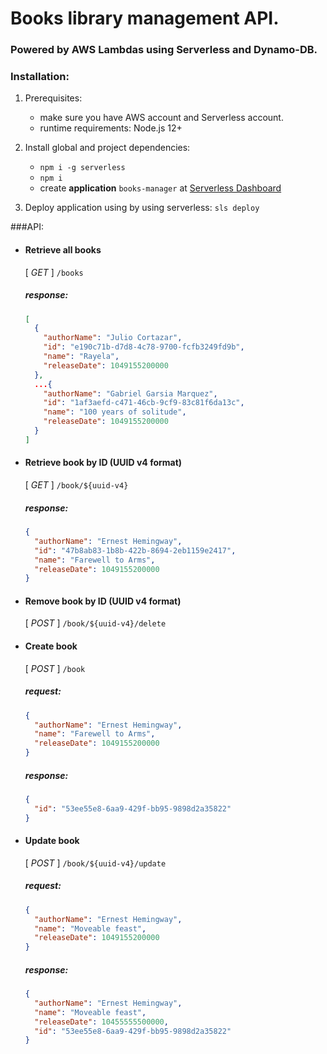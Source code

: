 # Books library management API.

### Powered by AWS Lambdas using Serverless and Dynamo-DB.

### Installation:

1. Prerequisites:
   - make sure you have AWS account and Serverless account.
   - runtime requirements: Node.js 12+
2. Install global and project dependencies:

   - `npm i -g serverless`
   - `npm i`
   - create **application** `books-manager` at
     [Serverless Dashboard](https://dashboard.serverless.com/)

3. Deploy application using by using serverless: `sls deploy`

###API:

- #### Retrieve all books

  [ *GET* ] `/books`

  ##### _response_:

  ```json
  [
    {
      "authorName": "Julio Cortazar",
      "id": "e190c71b-d7d8-4c78-9700-fcfb3249fd9b",
      "name": "Rayela",
      "releaseDate": 1049155200000
    },
    ...{
      "authorName": "Gabriel Garsia Marquez",
      "id": "1af3aefd-c471-46cb-9cf9-83c81f6da13c",
      "name": "100 years of solitude",
      "releaseDate": 1049155200000
    }
  ]
  ```

- #### Retrieve book by ID (UUID v4 format)

  [ *GET* ] `/book/${uuid-v4}`

  ##### _response_:

  ```json
  {
    "authorName": "Ernest Hemingway",
    "id": "47b8ab83-1b8b-422b-8694-2eb1159e2417",
    "name": "Farewell to Arms",
    "releaseDate": 1049155200000
  }
  ```

- #### Remove book by ID (UUID v4 format)
  [ *POST* ] `/book/${uuid-v4}/delete`

* #### Create book
  [ *POST* ] `/book`
  ##### _request_:
  ```json
  {
    "authorName": "Ernest Hemingway",
    "name": "Farewell to Arms",
    "releaseDate": 1049155200000
  }
  ```
  ##### _response_:
  ```json
  {
    "id": "53ee55e8-6aa9-429f-bb95-9898d2a35822"
  }
  ```
* #### Update book
  [ *POST* ] `/book/${uuid-v4}/update`
  ##### _request_:
  ```json
  {
    "authorName": "Ernest Hemingway",
    "name": "Moveable feast",
    "releaseDate": 1049155200000
  }
  ```
  ##### _response_:
  ```json
  {
    "authorName": "Ernest Hemingway",
    "name": "Moveable feast",
    "releaseDate": 10455555500000,
    "id": "53ee55e8-6aa9-429f-bb95-9898d2a35822"
  }
  ```
